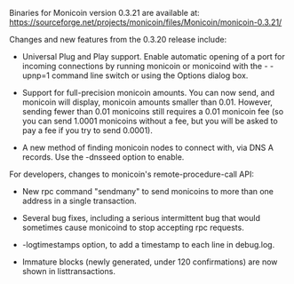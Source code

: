 Binaries for Monicoin version 0.3.21 are available at:
  https://sourceforge.net/projects/monicoin/files/Monicoin/monicoin-0.3.21/

Changes and new features from the 0.3.20 release include:

* Universal Plug and Play support.  Enable automatic opening of a port for incoming connections by running monicoin or monicoind with the - -upnp=1 command line switch or using the Options dialog box.

* Support for full-precision monicoin amounts.  You can now send, and monicoin will display, monicoin amounts smaller than 0.01.  However, sending fewer than 0.01 monicoins still requires a 0.01 monicoin fee (so you can send 1.0001 monicoins without a fee, but you will be asked to pay a fee if you try to send 0.0001).

* A new method of finding monicoin nodes to connect with, via DNS A records. Use the -dnsseed option to enable.

For developers, changes to monicoin's remote-procedure-call API:

* New rpc command "sendmany" to send monicoins to more than one address in a single transaction.

* Several bug fixes, including a serious intermittent bug that would sometimes cause monicoind to stop accepting rpc requests. 

* -logtimestamps option, to add a timestamp to each line in debug.log.

* Immature blocks (newly generated, under 120 confirmations) are now shown in listtransactions.
